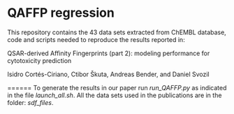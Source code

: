 # QAFFP regression

This repository contains the 43 data sets extracted from ChEMBL database, code and scripts needed to reproduce the results reported in:

QSAR-derived Affinity Fingerprints (part 2): modeling performance for cytotoxicity prediction

Isidro Cortés-Ciriano, Ctibor Škuta, Andreas Bender, and Daniel Svozil


======
To generate the results in our paper run *run_QAFFP.py* as indicated in the file *launch_all.sh*. 
All the data sets used in the publications are in the folder: *sdf_files*.

